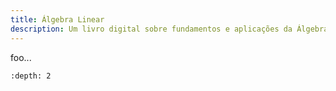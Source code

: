 ```yaml
---
title: Álgebra Linear
description: Um livro digital sobre fundamentos e aplicações da Álgebra Linear.
---
```


foo...

```{tableofcontents}
:depth: 2
```
